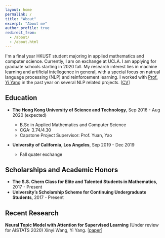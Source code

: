 ```yaml
---
layout: home
permalink: /
title: "About"
excerpt: "About me"
author_profile: true
redirect_from: 
  - /about/
  - /about.html
---
```


I'm a final year HKUST student majoring in applied mathematics and computer science. Currently, I am on exchange at UCLA. I am applying for graduate schools starting in 2020 fall. My research interest lies in machine learning and artificial intellegence in general, with a special focus on natrual language processing (NLP) and reinforcement learning. I worked with [Prof. Yi Yang](https://scholar.google.com/citations?user=Prh_dHkAAAAJ&hl=en) in the past year on several NLP related projects. \[[CV]()\]

## Education 

* **The Hong Kong University of Science and Technology**, Sep 2016 - Aug 2020 (expected)
  * B.Sc in Applied Mathematics and Computer Science
  * CGA: 3.74/4.30
  * Capstone Project Supervisor: Prof. Yuan, Yao 

* **University of California, Los Angeles**, Sep 2019 - Dec 2019
  * Fall quater exchange

## Scholarships and Academic Honors

* **The S.S. Chern Class for Elite and Talented Students in Mathematics**, 2017 - Present
* **University’s Scholarship Scheme for Continuing Undergraduate Students**, 2017 - Present

## Recent Research

**Neural Topic Model with Attention for Supervised Learning** (Under review for AISTATS 2020)
  Xinyi Wang, Yi Yang. \[[paper](https://drive.google.com/open?id=1hILZvbua-TlNHQ9It-mib-23HI1JBFo6)\]